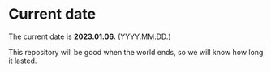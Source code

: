 # Current date

The current date is **2023.01.06.** (YYYY.MM.DD.)

This repository will be good when the world ends, so we will know how long it lasted.